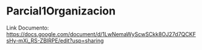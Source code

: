 # Parcial1Organizacion
Link Documento: https://docs.google.com/document/d/1LwNemaWyScwSCkk8OJ27d7QCKFsHy-mXi_RS-ZBIRPE/edit?usp=sharing
